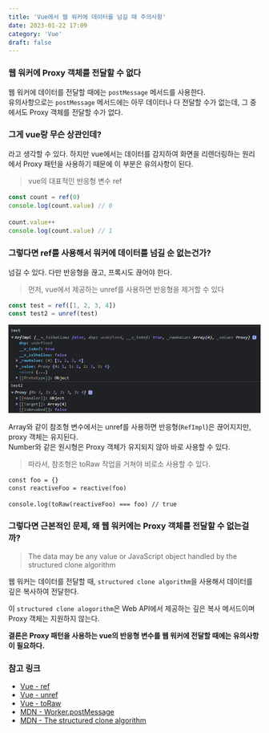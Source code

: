 ```yaml
---
title: 'Vue에서 웹 워커에 데이터를 넘길 때 주의사항'
date: 2023-01-22 17:09
category: 'Vue'
draft: false
---
```


### 웹 워커에 Proxy 객체를 전달할 수 없다

웹 워커에 데이터를 전달할 때에는 `postMessage` 메서드를 사용한다.  
유의사항으로는 `postMessage` 메서드에는 아무 데이터나 다 전달할 수가 없는데, 그 중에서도 Proxy 객체를 전달할 수가 없다.

### 그게 vue랑 무슨 상관인데?

라고 생각할 수 있다. 하지만 vue에서는 데이터를 감지하여 화면을 리렌더링하는 원리에서 Proxy 패턴을 사용하기 때문에 이 부분은 유의사항이 된다.

> vue의 대표적인 반응형 변수 ref

```javascript
const count = ref(0)
console.log(count.value) // 0

count.value++
console.log(count.value) // 1
```

### 그렇다면 ref를 사용해서 워커에 데이터를 넘길 순 없는건가?

넘길 수 있다. 다만 반응형을 끊고, 프록시도 끊어야 한다.

> 먼저, vue에서 제공하는 unref를 사용하면 반응형을 제거할 수 있다

```javascript
const test = ref([1, 2, 3, 4])
const test2 = unref(test)
```

![unref](./images/unref.png)

Array와 같이 참조형 변수에서는 unref를 사용하면 반응형(`RefImpl`)은 끊어지지만, proxy 객체는 유지된다.  
Number와 같은 원시형은 Proxy 객체가 유지되지 않아 바로 사용할 수 있다.

> 따라서, 참조형은 toRaw 작업을 거쳐야 비로소 사용할 수 있다.

```javasciprt
const foo = {}
const reactiveFoo = reactive(foo)

console.log(toRaw(reactiveFoo) === foo) // true
```

### 그렇다면 근본적인 문제, 왜 웹 워커에는 Proxy 객체를 전달할 수 없는걸까?

> The data may be any value or JavaScript object handled by the structured clone algorithm

웹 워커는 데이터를 전달할 때, `structured clone algorithm`을 사용해서 데이터를 깊은 복사하여 전달한다.

이 `structured clone alogorithm`은 Web API에서 제공하는 깊은 복사 메서드이며 Proxy 객체는 지원하지 않는다.

**결론은 Proxy 패턴을 사용하는 vue의 반응형 변수를 웹 워커에 전달할 때에는 유의사항이 필요하다.**

### 참고 링크

- [Vue - ref](https://vuejs.org/api/reactivity-core.html#ref)
- [Vue - unref](https://vuejs.org/api/reactivity-utilities.html#unref)
- [Vue - toRaw](https://vuejs.org/api/reactivity-advanced.html#toraw)
- [MDN - Worker.postMessage](https://developer.mozilla.org/en-US/docs/Web/API/Worker/postMessage)
- [MDN - The structured clone algorithm
  ](https://developer.mozilla.org/en-US/docs/Web/API/Web_Workers_API/Structured_clone_algorithm)
